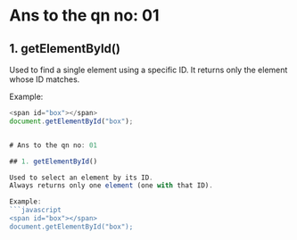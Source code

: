 # Ans to the qn no: 01

## 1. getElementById()

Used to find a single element using a specific ID. It returns only the element whose ID matches.

Example:
```javascript
<span id="box"></span>
document.getElementById("box");


# Ans to the qn no: 01

## 1. getElementById()

Used to select an element by its ID.
Always returns only one element (one with that ID).

Example:
```javascript
<span id="box"></span>
document.getElementById("box");


